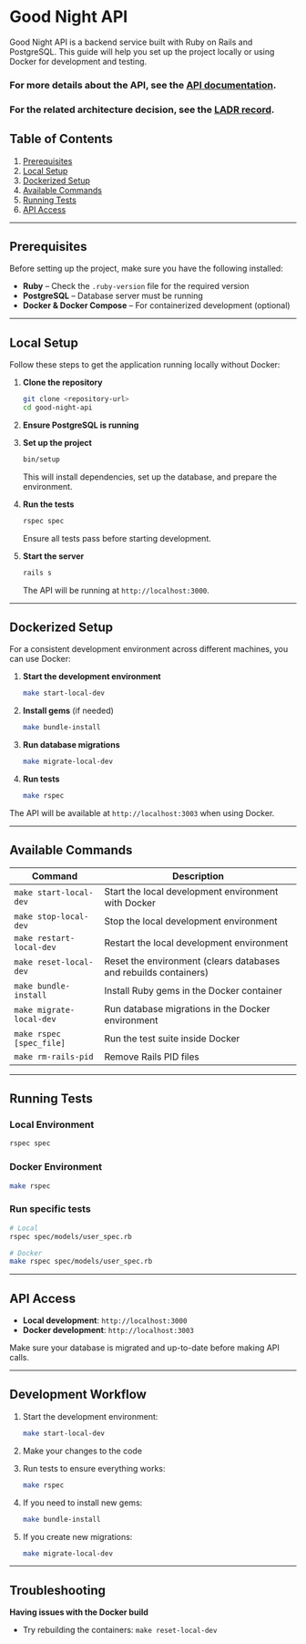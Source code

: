 # Good Night API

Good Night API is a backend service built with Ruby on Rails and PostgreSQL. This guide will help you set up the project locally or using Docker for development and testing.

### For more details about the API, see the [API documentation](/docs/API_DOC.md).
### For the related architecture decision, see the [LADR record](/docs/ladr/0002-use-query-based-for-sleep-record-timeline.md).


## Table of Contents

1. [Prerequisites](#prerequisites)
2. [Local Setup](#local-setup)
3. [Dockerized Setup](#dockerized-setup)
4. [Available Commands](#available-commands)
5. [Running Tests](#running-tests)
6. [API Access](#api-access)

---

## Prerequisites

Before setting up the project, make sure you have the following installed:

- **Ruby** – Check the `.ruby-version` file for the required version
- **PostgreSQL** – Database server must be running
- **Docker & Docker Compose** – For containerized development (optional)

---

## Local Setup

Follow these steps to get the application running locally without Docker:

1. **Clone the repository**
   ```bash
   git clone <repository-url>
   cd good-night-api
   ```

2. **Ensure PostgreSQL is running**

3. **Set up the project**
   ```bash
   bin/setup
   ```
   This will install dependencies, set up the database, and prepare the environment.

4. **Run the tests**
   ```bash
   rspec spec
   ```
   Ensure all tests pass before starting development.

5. **Start the server**
   ```bash
   rails s
   ```
   The API will be running at `http://localhost:3000`.

---

## Dockerized Setup

For a consistent development environment across different machines, you can use Docker:

1. **Start the development environment**
   ```bash
   make start-local-dev
   ```

2. **Install gems** (if needed)
   ```bash
   make bundle-install
   ```

3. **Run database migrations**
   ```bash
   make migrate-local-dev
   ```

4. **Run tests**
   ```bash
   make rspec
   ```

The API will be available at `http://localhost:3003` when using Docker.

---

## Available Commands

| Command | Description |
|---------|-------------|
| `make start-local-dev` | Start the local development environment with Docker |
| `make stop-local-dev` | Stop the local development environment |
| `make restart-local-dev` | Restart the local development environment |
| `make reset-local-dev` | Reset the environment (clears databases and rebuilds containers) |
| `make bundle-install` | Install Ruby gems in the Docker container |
| `make migrate-local-dev` | Run database migrations in the Docker environment |
| `make rspec [spec_file]` | Run the test suite inside Docker |
| `make rm-rails-pid` | Remove Rails PID files |

---

## Running Tests

### Local Environment
```bash
rspec spec
```

### Docker Environment
```bash
make rspec
```

### Run specific tests
```bash
# Local
rspec spec/models/user_spec.rb

# Docker
make rspec spec/models/user_spec.rb
```

---

## API Access

- **Local development**: `http://localhost:3000`
- **Docker development**: `http://localhost:3003`

Make sure your database is migrated and up-to-date before making API calls.

---

## Development Workflow

1. Start the development environment:
   ```bash
   make start-local-dev
   ```

2. Make your changes to the code

3. Run tests to ensure everything works:
   ```bash
   make rspec
   ```

4. If you need to install new gems:
   ```bash
   make bundle-install
   ```

5. If you create new migrations:
   ```bash
   make migrate-local-dev
   ```

---

## Troubleshooting

**Having issues with the Docker build**
- Try rebuilding the containers: `make reset-local-dev`
